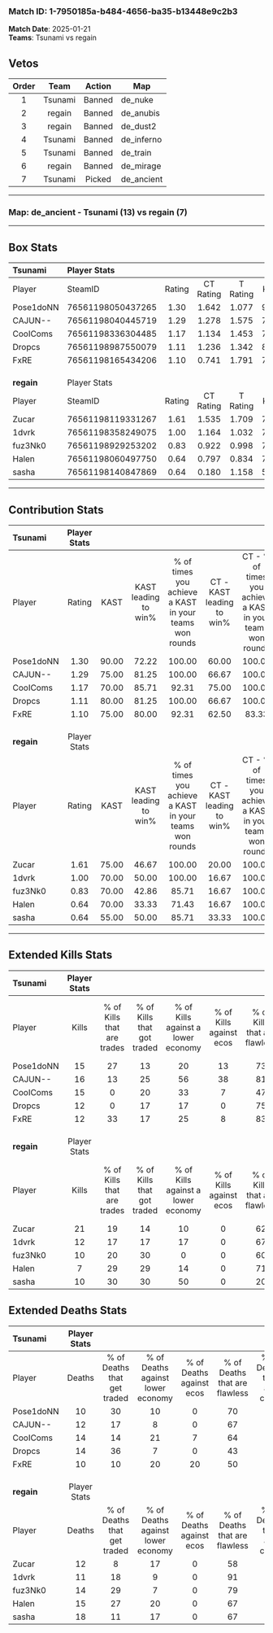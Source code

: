 ### Match ID: 1-7950185a-b484-4656-ba35-b13448e9c2b3  
**Match Date**: 2025-01-21  
**Teams**: Tsunami vs regain  

## Vetos  

| Order | Team | Action | Map |
| :---: | :--: | :----: | --- |
| 1 | Tsunami | Banned | de_nuke |
| 2 | regain | Banned | de_anubis |
| 3 | regain | Banned | de_dust2 |
| 4 | Tsunami | Banned | de_inferno |
| 5 | Tsunami | Banned | de_train |
| 6 | regain | Banned | de_mirage |
| 7 | Tsunami | Picked | de_ancient |

---  

### **Map**: de_ancient - Tsunami (13) vs regain (7)  
---  

## Box Stats  

| **Tsunami** | Player Stats      |        |           |          |       |       |       |         |        |      |     |
| :- | :- | :-: | :-: | :-: | :-: | :-: | :-: | :-: | :-: | :-: | :-: |
| Player      | SteamID           | Rating | CT Rating | T Rating | KAST  |  ADR  | Kills | Assists | Deaths | K/D  | HS% |
| Pose1doNN   | 76561198050437265 |  1.30  |   1.642   |  1.077   | 90.00 | 57.3  |  15   |    4    |   10   | 1.50 | 33  |
| CAJUN--     | 76561198040445719 |  1.29  |   1.278   |  1.575   | 75.00 | 84.5  |  16   |    7    |   12   | 1.33 | 62  |
| CooIComs    | 76561198336304485 |  1.17  |   1.134   |  1.453   | 70.00 | 88.9  |  15   |    7    |   14   | 1.07 | 66  |
| Dropcs      | 76561198987550079 |  1.11  |   1.236   |  1.342   | 80.00 | 84.4  |  12   |    9    |   14   | 0.86 | 41  |
| FxRE        | 76561198165434206 |  1.10  |   0.741   |  1.791   | 75.00 | 68.8  |  12   |    3    |   10   | 1.20 | 66  |
|             |                   |        |           |          |       |       |       |         |        |      |     |
|             |                   |        |           |          |       |       |       |         |        |      |     |
|             |                   |        |           |          |       |       |       |         |        |      |     |
| **regain**  | Player Stats      |        |           |          |       |       |       |         |        |      |     |
| Player      | SteamID           | Rating | CT Rating | T Rating | KAST  |  ADR  | Kills | Assists | Deaths | K/D  | HS% |
| Zucar       | 76561198119331267 |  1.61  |   1.535   |  1.709   | 75.00 | 118.6 |  21   |    6    |   12   | 1.75 | 61  |
| 1dvrk       | 76561198358249075 |  1.00  |   1.164   |  1.032   | 70.00 | 59.7  |  12   |    2    |   11   | 1.09 | 50  |
| fuz3Nk0     | 76561198929253202 |  0.83  |   0.922   |  0.998   | 70.00 | 53.6  |  10   |    5    |   14   | 0.71 | 50  |
| Halen       | 76561198060497750 |  0.64  |   0.797   |  0.834   | 70.00 | 46.0  |   7   |    4    |   15   | 0.47 | 42  |
| sasha       | 76561198140847869 |  0.64  |   0.180   |  1.158   | 55.00 | 66.9  |  10   |    3    |   18   | 0.56 | 40  |
---  

## Contribution Stats  

| **Tsunami** | Player Stats |       |                      |                                                        |                           |                                                             |                          |                                                            |
| :- | :-: | :-: | :-: | :-: | :-: | :-: | :-: | :-: |
| Player      |    Rating    | KAST  | KAST leading to win% | % of times you achieve a KAST in your teams won rounds | CT - KAST leading to win% | CT - % of times you achieve a KAST in your teams won rounds | T - KAST leading to win% | T - % of times you achieve a KAST in your teams won rounds |
| Pose1doNN   |     1.30     | 90.00 |        72.22         |                         100.00                         |           60.00           |                           100.00                            |          87.50           |                           100.00                           |
| CAJUN--     |     1.29     | 75.00 |        81.25         |                         100.00                         |           66.67           |                           100.00                            |          100.00          |                           100.00                           |
| CooIComs    |     1.17     | 70.00 |        85.71         |                         92.31                          |           75.00           |                           100.00                            |          100.00          |                           85.71                            |
| Dropcs      |     1.11     | 80.00 |        81.25         |                         100.00                         |           66.67           |                           100.00                            |          100.00          |                           100.00                           |
| FxRE        |     1.10     | 75.00 |        80.00         |                         92.31                          |           62.50           |                            83.33                            |          100.00          |                           100.00                           |
|             |              |       |                      |                                                        |                           |                                                             |                          |                                                            |
|             |              |       |                      |                                                        |                           |                                                             |                          |                                                            |
|             |              |       |                      |                                                        |                           |                                                             |                          |                                                            |
| **regain**  | Player Stats |       |                      |                                                        |                           |                                                             |                          |                                                            |
| Player      |    Rating    | KAST  | KAST leading to win% | % of times you achieve a KAST in your teams won rounds | CT - KAST leading to win% | CT - % of times you achieve a KAST in your teams won rounds | T - KAST leading to win% | T - % of times you achieve a KAST in your teams won rounds |
| Zucar       |     1.61     | 75.00 |        46.67         |                         100.00                         |           20.00           |                           100.00                            |          60.00           |                           100.00                           |
| 1dvrk       |     1.00     | 70.00 |        50.00         |                         100.00                         |           16.67           |                           100.00                            |          75.00           |                           100.00                           |
| fuz3Nk0     |     0.83     | 70.00 |        42.86         |                         85.71                          |           16.67           |                           100.00                            |          62.50           |                           83.33                            |
| Halen       |     0.64     | 70.00 |        33.33         |                         71.43                          |           16.67           |                           100.00                            |          44.44           |                           66.67                            |
| sasha       |     0.64     | 55.00 |        50.00         |                         85.71                          |           33.33           |                           100.00                            |          55.56           |                           83.33                            |
---  

## Extended Kills Stats  

| **Tsunami** | Player Stats |                            |                            |                                    |                         |                              |                                 |                                       |                    |           |
| :- | :-: | :-: | :-: | :-: | :-: | :-: | :-: | :-: | :-: | :-: |
| Player      |    Kills     | % of Kills that are trades | % of Kills that got traded | % of Kills against a lower economy | % of Kills against ecos | % of Kills that are flawless | % of Kills that are close duels | % of Kills that are assisted by flash | Pistol Round Kills | AWP Kills |
| Pose1doNN   |      15      |             27             |             13             |                 20                 |           13            |              73              |                7                |                   0                   |         7          |     0     |
| CAJUN--     |      16      |             13             |             25             |                 56                 |           38            |              81              |                6                |                   0                   |         0          |     2     |
| CooIComs    |      15      |             0              |             20             |                 33                 |            7            |              47              |                7                |                   7                   |         0          |     2     |
| Dropcs      |      12      |             0              |             17             |                 17                 |            0            |              75              |                8                |                   8                   |         0          |     3     |
| FxRE        |      12      |             33             |             17             |                 25                 |            8            |              83              |                8                |                   8                   |         0          |     2     |
|             |              |                            |                            |                                    |                         |                              |                                 |                                       |                    |           |
|             |              |                            |                            |                                    |                         |                              |                                 |                                       |                    |           |
|             |              |                            |                            |                                    |                         |                              |                                 |                                       |                    |           |
| **regain**  | Player Stats |                            |                            |                                    |                         |                              |                                 |                                       |                    |           |
| Player      |    Kills     | % of Kills that are trades | % of Kills that got traded | % of Kills against a lower economy | % of Kills against ecos | % of Kills that are flawless | % of Kills that are close duels | % of Kills that are assisted by flash | Pistol Round Kills | AWP Kills |
| Zucar       |      21      |             19             |             14             |                 10                 |            0            |              62              |               10                |                   0                   |         0          |     2     |
| 1dvrk       |      12      |             17             |             17             |                 17                 |            0            |              67              |                8                |                   0                   |         6          |     2     |
| fuz3Nk0     |      10      |             20             |             30             |                 0                  |            0            |              60              |               10                |                   0                   |         0          |     0     |
| Halen       |      7       |             29             |             29             |                 14                 |            0            |              71              |               14                |                   0                   |         0          |     0     |
| sasha       |      10      |             30             |             30             |                 50                 |            0            |              20              |               20                |                   0                   |         0          |     1     |
## Extended Deaths Stats  

| **Tsunami** | Player Stats |                             |                                   |                          |                               |                            |                           |               |
| :- | :-: | :-: | :-: | :-: | :-: | :-: | :-: | :-: |
| Player      |    Deaths    | % of Deaths that get traded | % of Deaths against lower economy | % of Deaths against ecos | % of Deaths that are flawless | % of Deaths that are close | % of Deaths while blinded | Deaths to AWP |
| Pose1doNN   |      10      |             30              |                10                 |            0             |              70               |             20             |             0             |       1       |
| CAJUN--     |      12      |             17              |                 8                 |            0             |              67               |             8              |             0             |       2       |
| CooIComs    |      14      |             14              |                21                 |            7             |              64               |             7              |             0             |       2       |
| Dropcs      |      14      |             36              |                 7                 |            0             |              43               |             7              |             0             |       1       |
| FxRE        |      10      |             10              |                20                 |            20            |              50               |             10             |             0             |       0       |
|             |              |                             |                                   |                          |                               |                            |                           |               |
|             |              |                             |                                   |                          |                               |                            |                           |               |
|             |              |                             |                                   |                          |                               |                            |                           |               |
| **regain**  | Player Stats |                             |                                   |                          |                               |                            |                           |               |
| Player      |    Deaths    | % of Deaths that get traded | % of Deaths against lower economy | % of Deaths against ecos | % of Deaths that are flawless | % of Deaths that are close | % of Deaths while blinded | Deaths to AWP |
| Zucar       |      12      |              8              |                17                 |            0             |              58               |             8              |             0             |       0       |
| 1dvrk       |      11      |             18              |                 9                 |            0             |              91               |             9              |             0             |       1       |
| fuz3Nk0     |      14      |             29              |                 7                 |            0             |              79               |             7              |             7             |       3       |
| Halen       |      15      |             27              |                20                 |            0             |              67               |             7              |             7             |       1       |
| sasha       |      18      |             11              |                17                 |            0             |              67               |             11             |             6             |       2       |

